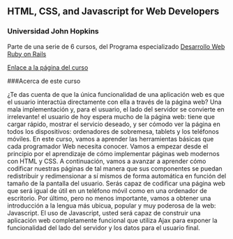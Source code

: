 ## HTML, CSS, and Javascript for Web Developers
### Universidad John Hopkins

Parte de una serie de 6 cursos, del Programa especializado [Desarrollo Web Ruby on Rails](https://www.coursera.org/specializations/ruby-on-rails)

[Enlace a la página del curso](https://www.coursera.org/learn/html-css-javascript-for-web-developers/)

###Acerca de este curso

¿Te das cuenta de que la única funcionalidad de una aplicación web es que el usuario interactúa directamente con ella a través de la página web? Una mala implementación y, para el usuario, el lado del servidor se convierte en irrelevante! el usuario de hoy espera mucho de la página web: tiene que cargar rápido, mostrar el servicio deseado, y ser cómodo ver la página en todos los dispositivos: ordenadores de sobremesa, tablets y los teléfonos móviles. En este curso, vamos a aprender las herramientas básicas que cada programador Web necesita conocer. Vamos a empezar desde el principio por el aprendizaje de cómo implementar páginas web modernos con HTML y CSS. A continuación, vamos a avanzar a aprender cómo codificar nuestras páginas de tal manera que sus componentes se puedan redistribuir y redimensionar a sí mismos de forma automática en función del tamaño de la pantalla del usuario. Serás capaz de codificar una página web que será igual de útil en un teléfono móvil como en una ordenador de escritorio. Por último, pero no menos importante, vamos a obtener una introducción a la lengua más ubicua, popular y muy poderosa de la web: Javascript. El uso de Javascript, usted será capaz de construir una aplicación web completamente funcional que utiliza Ajax para exponer la funcionalidad del lado del servidor y los datos para el usuario final.
